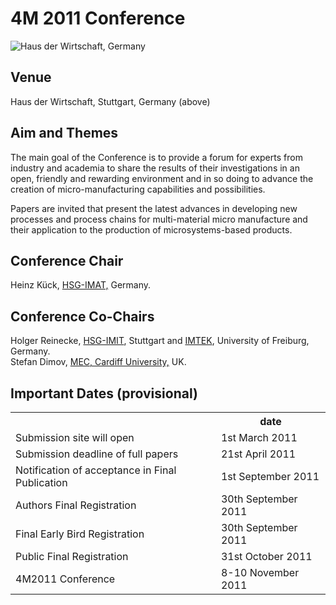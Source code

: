 # 4M 2011 Conference

![Haus der Wirtschaft, Germany](/4m-association/images/H_der_W.jpg )

## Venue

Haus der Wirtschaft, Stuttgart, Germany (above)
<!--break-->
## Aim and Themes


The main goal of the Conference is to provide a forum for experts from industry
and academia to share the results of their investigations in an open, friendly and rewarding environment and in so doing to advance the creation of micro-manufacturing capabilities and possibilities.

Papers are invited that present the latest advances in developing new processes
and process chains for multi-material micro manufacture and their application to the production of microsystems-based products.  
  
## Conference Chair

Heinz Kück, [HSG-IMAT,](http://www.imat.hsg-imit.de/en/the-institute/) Germany.  

## Conference Co-Chairs

Holger Reinecke, [HSG-IMIT](http://www.hsg-imit.de/en/home/), Stuttgart and [IMTEK](http://www.imtek.de/prozesst/), University of Freiburg, Germany.   
Stefan Dimov, [MEC, Cardiff University,](http://www.mec.cf.ac.uk/) UK.  
  
## Important Dates (provisional)

<table class="info" style="width:100%;">
<tr><th>&nbsp;</th><th>date</th></tr>
<tr><td>Submission site will open</td><td>1st March 2011 </td></tr>
<tr><td>Submission deadline of full papers</td><td>21st April 2011</td></tr> 
<tr class="current"><td>Notification of acceptance in Final Publication</td><td>1st September 2011</td></tr> 
<tr><td>Authors Final Registration</td><td>30th September 2011</td></tr>
<tr><td>Final Early Bird Registration</td><td>30th September 2011</td></tr>
<tr><td>Public Final Registration</td><td>31st October 2011</td></tr>
<tr class="main-event"><td>4M2011 Conference</td><td>8-10 November 2011</td></tr> 
</table>